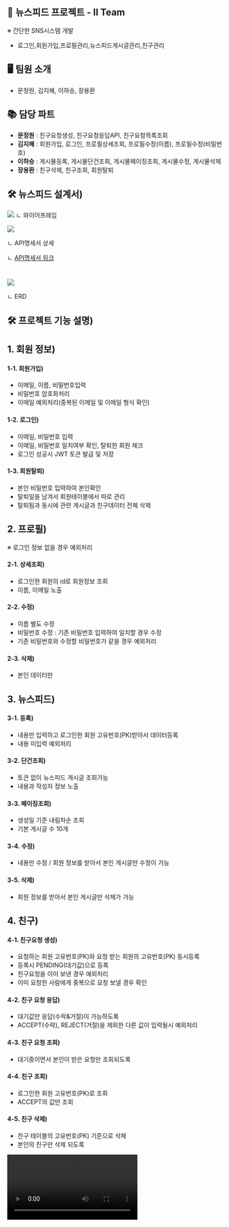 ## 📁️ 뉴스피드 프로젝트 - II Team

※ 간단한 SNS시스템 개발

- 로그인,회원가입,프로필관리,뉴스피드게시글관리,친구관리

## 🖥️ 팀원 소개

- 문정원, 김지혜, 이하승, 장용환

## 📚 담당 파트

- **문정원** : 친구요청생성, 친구요청응답API, 친구요청목록조회
- **김지혜** : 회원가입, 로그인, 프로필상세조회, 프로필수정(이름), 프로필수정(비밀번호)
- **이하승** : 게시물등록, 게시물단건조회, 게시물페이징조회, 게시물수정, 게시물삭제
- **장용환** : 친구삭제, 친구조회, 회원탈퇴

## 🛠️ 뉴스피드 설계서)

![](readmeImage/wireframe.png)
ㄴ 와이어프레임

![](readmeImage/api_docs.PNG)

ㄴ API명세서 상세

ㄴ [API명세서 링크](https://web.postman.co/workspace/d0e26f18-600f-4df1-8226-4463e76f38cb/collection/35385792-e156ca9d-e938-4f70-aa07-ac63c5987b48)

#

![](readmeImage/erd.png)

ㄴ ERD

## 🛠️ 프로젝트 기능 설명)

## 1. 회원 정보)

#### 1-1. 회원가입)

- 이메일, 이름, 비밀번호입력
- 비밀번호 암호화처리
- 이메일 예외처리(중복된 이메일 및 이메일 형식 확인)

#### 1-2. 로그인)

- 이메일, 비밀번호 입력
- 이메일, 비밀번호 일치여부 확인, 탈퇴한 회원 체크
- 로그인 성공시 JWT 토큰 발급 및 저장 


#### 1-3. 회원탈퇴)

- 본인 비밀번호 입력하여 본인확인
- 탈퇴일을 남겨서 회원테이블에서 따로 관리
- 탈퇴됨과 동시에 관련 게시글과 친구데이터 전체 삭제


## 2. 프로필)

※ 로그인 정보 없을 경우 예외처리


#### 2-1. 상세조회)

- 로그인한 회원의 id로 회원정보 조회
- 이름, 이메일 노출

#### 2-2. 수정)

- 이름 별도 수정
- 비밀번호 수정 : 기존 비밀번호 입력하여 일치할 경우 수정
- 기존 비밀번호와 수정할 비밀번호가 같을 경우 예외처리

#### 2-3. 삭제)

- 본인 데이터만

## 3. 뉴스피드)

#### 3-1. 등록)

- 내용만 입력하고 로그인한 회원 고유번호(PK)받아서 데이터등록
- 내용 미입력 예외처리

#### 3-2. 단건조회)

- 토큰 없이 뉴스피드 게시글 조회가능
- 내용과 작성자 정보 노출

#### 3-3. 페이징조회)

- 생성일 기준 내림차순 조회
- 기본 게시글 수 10개

#### 3-4. 수정)

- 내용만 수정 / 회원 정보를 받아서 본인 게시글만 수정이 가능

#### 3-5. 삭제)

- 회원 정보를 받아서 본인 게시글만 삭제가 가능


## 4. 친구)

#### 4-1. 친구요청 생성)

- 요청하는 회원 고유번호(PK)와 요청 받는 회원의 고유번호(PK) 동시등록
- 등록시 PENDING(대기값)으로 등록
- 친구요청을 이미 보낸 경우 예외처리
- 이미 요청한 사람에게 중복으로 요청 보낼 경우 확인

#### 4-2. 친구 요청 응답)

- 대기값만 응답(수락&거절)이 가능하도록
- ACCEPT(수락), REJECT(거절)을 제외한 다른 값이 입력될시 예외처리

#### 4-3. 친구 요청 조회)

- 대기중이면서 본인이 받은 요청만 조회되도록

#### 4-4. 친구 조회)

- 로그인한 회원 고유번호(PK)로 조회
- ACCEPT의 값만 조회

#### 4-5. 친구 삭제)

- 친구 테이블의 고유번호(PK) 기준으로 삭제
- 본인의 친구만 삭제 되도록

![](readmeImage/Demonstration_video.mp4)


